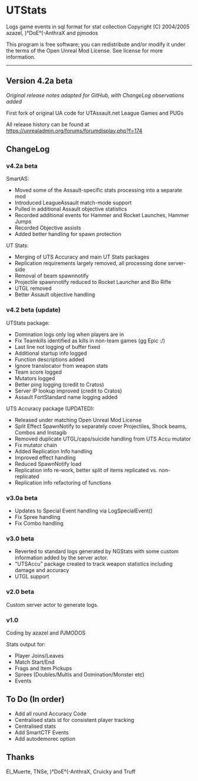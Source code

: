 # UTStats #
Logs game events in sql format for stat collection
Copyright (C) 2004/2005 azazel, )°DoE°(-AnthraX and pjmodos

This program is free software; you can redistribute and/or modify it under the terms of the Open Unreal Mod License.
See license for more information.

- - - -

## Version 4.2a beta ##
_Original release notes adapted for GitHub, with ChangeLog observations added_

First fork of original UA code for UTAssault.net League Games and PUGs

All release history can be found at https://unrealadmin.org/forums/forumdisplay.php?f=174

## ChangeLog ##

### v4.2a beta  ###
SmartAS:
 - Moved some of the Assault-specific stats processing into a separate mod
 - Introduced LeagueAssault match-mode support
 - Pulled in additional Assault objective statistics
 - Recorded additional events for Hammer and Rocket Launches, Hammer Jumps
 - Recorded Objective assists
 - Added better handling for spawn protection

UT Stats:
 - Merging of UTS Accuracy and main UT Stats packages
 - Replication requirements largely removed, all processing done server-side
 - Removal of beam spawnnotify
 - Projectile spawnnotify reduced to Rocket Launcher and Bio Rifle
 - UTGL removed
 - Better Assault objective handling

### v4.2 beta (update) ###
UTStats package:
 - Domination logs only log when players are in
 - Fix Teamkills identified as kills in non-team games (gg Epic :/)
 - Last line not logging of buffer fixed
 - Additional startup info logged
 - Function descriptions added
 - Ignore translocator from weapon stats
 - Team score logged
 - Mutators logged
 - Better ping logging (credit to Cratos)
 - Server IP lookup improved (credit to Cratos)
 - Assault FortStandard name logging added

UTS Accuracy package (UPDATED): 
 - Released under matching Open Unreal Mod License
 - Split Effect SpawnNotify to separately cover Projectiles, Shock beams, Combos and Instagib
 - Removed duplicate UTGL/caps/suicide handling from UTS Accu mutator
 - Fix mutator chain
 - Added Replication Info handling
 - Improved effect handling
 - Reduced SpawnNotify load
 - Replication info re-work, better split of items replicated vs. non-replicated
 - Replication info refactoring of functions

### v3.0a beta ###
 - Updates to Special Event handling via LogSpecialEvent()
 - Fix Spree handling
 - Fix Combo handling

### v3.0 beta ###
 - Reverted to standard logs generated by NGStats with some custom information added by the server actor.
 - "UTSAccu" package created to track weapon statistics including damage and accuracy
 - UTGL support

### v2.0 beta ###
Custom server actor to generate logs.

### v1.0 ###
Coding by azazel and PJMODOS

Stats output for:

 - Player Joins/Leaves
 - Match Start/End
 - Frags and Item Pickups
 - Sprees (Doubles/Multis and Domination/Monster etc)
 - Events

## To Do (In order) ##

 - Add all round Accuracy Code
 - Centralised stats id for consistent player tracking
 - Centralised stats
 - Add SmartCTF Events
 - Add autodemorec option

## Thanks ##
El_Muerte, TNSe, )°DoE°(-AnthraX, Cruicky and Truff